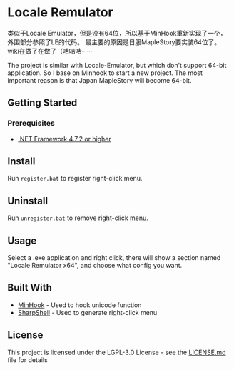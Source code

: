 # Locale Remulator

类似于Locale Emulator，但是没有64位，所以基于MinHook重新实现了一个，外围部分参照了LE的代码。
最主要的原因是日服MapleStory要实装64位了。
wiki在做了在做了（咕咕咕······

The project is similar with Locale-Emulator, but which don't support 64-bit application. So I base on Minhook to start a new project.
The most important reason is that Japan MapleStory will become 64-bit.

## Getting Started

### Prerequisites

* [.NET Framework 4.7.2 or higher](https://dotnet.microsoft.com/en-us/download/dotnet-framework/net472)

## Install

Run `register.bat` to register right-click menu.

## Uninstall

Run `unregister.bat` to remove right-click menu.

## Usage

Select a .exe application and right click, there will show a section named "Locale Remulator x64", and choose what config you want.

## Built With

* [MinHook](https://github.com/TsudaKageyu/minhook) - Used to hook unicode function
* [SharpShell](https://github.com/dwmkerr/sharpshell) - Used to generate right-click menu

## License

This project is licensed under the LGPL-3.0 License - see the [LICENSE.md](LICENSE.md) file for details